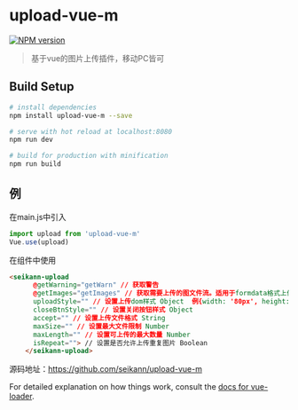 # upload-vue-m
[![NPM version](https://img.shields.io/npm/v/upload-vue-m.svg)](https://www.npmjs.com/package/upload-vue-m)
> 基于vue的图片上传插件，移动PC皆可
## Build Setup

``` bash
# install dependencies
npm install upload-vue-m --save

# serve with hot reload at localhost:8080
npm run dev

# build for production with minification
npm run build
```
## 例
在main.js中引入
```js
import upload from 'upload-vue-m'
Vue.use(upload)
```
在组件中使用
``` html
<seikann-upload
      @getWarning="getWarn" // 获取警告
      @getImages="getImages" // 获取需要上传的图文件流。适用于formdata格式上传
      uploadStyle="" // 设置上传dom样式 Object  例{width: '80px', height: '80px'}
      closeBtnStyle="" // 设置关闭按钮样式 Object
      accept="" // 设置上传文件格式 String
      maxSize="" // 设置最大文件限制 Number
      maxLength="" // 设置可上传的最大数量 Number
      isRepeat=""> // 设置是否允许上传重复图片 Boolean
    </seikann-upload>
```
源码地址：https://github.com/seikann/upload-vue-m

For detailed explanation on how things work, consult the [docs for vue-loader](http://vuejs.github.io/vue-loader).
